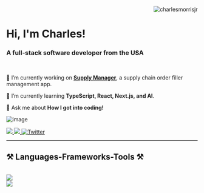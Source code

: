 <p align="right"> <img src="https://komarev.com/ghpvc/?username=charlesmorrisjr&label=Visitors&color=0e75b6&style=flat" alt="charlesmorrisjr" /> </p>

<h1 align="left">Hi, I'm Charles!</h1>
<h3 align="left">A full-stack software developer from the USA</h3>

<br/>

<div align="left">
 
 🔭 I’m currently working on **[Supply Manager](https://github.com/charlesmorrisjr/SupplyManager)**, a supply chain order filler management app.
 
 🌱 I’m currently learning **TypeScript, React, Next.js, and AI**.

 💬 Ask me about **How I got into coding!**

![image](https://www.codewars.com/users/cmorris/badges/small)

</div>
 
<div align="left"> 
  <a href="mailto:charles.edward.morris.jr@gmail.com" target="_blank">
    <img src="https://img.shields.io/badge/Gmail-333333?style=for-the-badge&logo=gmail&logoColor=red" />
  </a>
  <a href="https://linkedin.com/in/charles-morris-jr" target="_blank">
    <img src="https://img.shields.io/badge/LinkedIn-0077B5?style=for-the-badge&logo=linkedin&logoColor=white" target="_blank" />
  </a>
  <a href="https://twitter.com/c_morris_jr" target="_blank">
    <img src="https://img.shields.io/badge/Twitter-blue?style=for-the-badge&logo=twitter&logoColor=white" alt="Twitter">
  </a>
</div>

 <hr/>
 
<h2 align="left">⚒️ Languages-Frameworks-Tools ⚒️</h2>
<br/>
<div align="left">
    <img src="https://skillicons.dev/icons?i=javascript,typescript,react,tailwind,nextjs,html,css,java,c,linux" /><br>
    <img src="https://skillicons.dev/icons?i=prisma,express,postgres,mysql,mongodb,vscode,figma,git,nodejs,azure" />
</div>
